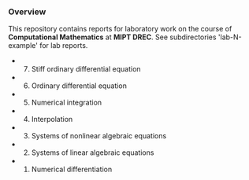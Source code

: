 ### Overview
This repository contains reports for laboratory work on the course of <b>Computational Mathematics</b> at <b>MIPT DREC</b>. 
See subdirectories 'lab-N-example' for lab reports.
- 7. Stiff ordinary differential equation
- 6. Ordinary differential equation
- 5. Numerical integration
- 4. Interpolation
- 3. Systems of nonlinear algebraic equations
- 2. Systems of linear algebraic equations
- 1. Numerical differentiation
